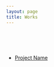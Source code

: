 ```yaml
---
layout: page
title: Works
---
```

<br><br><br>
<ul>
	<li> <a href="/_works/2023-08-11-Project-0001.md/" target="_blank">Project Name</a> </li>
</ul>
